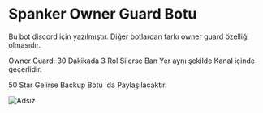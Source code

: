 # Spanker Owner Guard Botu
Bu bot discord için yazılmıştır. Diğer botlardan farkı owner guard özelliği olmasıdır.

Owner Guard: 30 Dakikada 3 Rol Silerse Ban Yer aynı şekilde Kanal içinde geçerlidir.

50 Star Gelirse Backup Botu 'da Paylaşılacaktır.

![Adsız](https://spanker.is-a.fail/53223vUQm)
